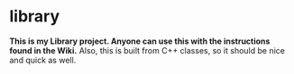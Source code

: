 # library
**This is my Library project. Anyone can use this with the instructions found in the Wiki.**
Also, this is built from C++ classes, so it should be nice and quick as well.
